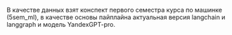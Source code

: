 В качестве данных взят конспект первого семестра курса по машинке (5sem_ml), в качестве основы пайплайна актуальная версия langchain и langgraph и модель YandexGPT-pro. 
